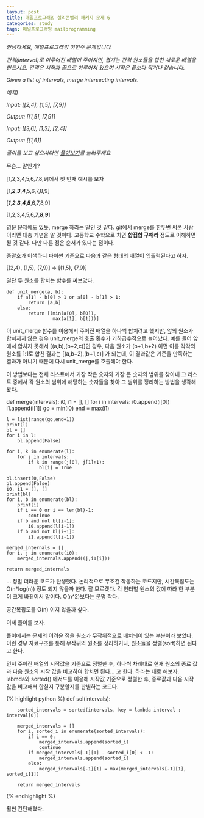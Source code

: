 ```yaml
---
layout: post
title: 매일프로그래밍 실리콘밸리 패키지 문제 6
categories: study
tags: 매일프로그래밍 mailprogramming
---
```


*안녕하세요, 매일프로그래밍 이번주 문제입니다.*

*간격(interval)로 이루어진 배열이 주어지면, 겹치는 간격 원소들을 합친 새로운 배열을 만드시오. 간격은 시작과 끝으로 이루어져 있으며 시작은 끝보다 작거나 같습니다.*



*Given a list of intervals, merge intersecting intervals.*



*예제)*

*Input: [[2,4], [1,5], [7,9]]*

*Output: [[1,5], [7,9]]*



*Input: [[3,6], [1,3], [2,4]]*

*Output: [[1,6]]*


*풀이를 보고 싶으시다면 [풀이보기](http://url6080.mailprogramming.com/wf/click?upn=5YNwhcR4-2FFhQA54IFFE-2FIijGnZEwyyYieIxIap6l3O-2FubN19fiIJSHHldST5hRdPve0FiwaKLwgjdueIqs2AudeqqijB2P7Tmj5RCqXyXqdOO9tCqdjxX-2FQFY0NN1OBApbekhSSuFmcUF-2BNW9SBGIklOYzOCuFV1TcM7m-2FP0s6R4-2BurlgC6SGFxVKT3kq-2FMP_Zgoc2ijnN3jtNTS7ITLZKrJdLqoKRo6qqLK1adFq7tfpr38XOwkbKCkAq6jc6J9893wuN437PImWjxoLznjg6VJzwVeK3ArtZbu95oSlmxLo-2Fyz7C1HBtyi9VRRg6dAPq79xWck8RwHp0-2FCFF57KyPQnqbulzQNnqs2tvg4PAUuU5LsIPN5V9p6WCU7-2B6J7SvY-2B-2F-2FfJ1igoHPJ5W4RP-2FwK-2BIW0yWAfGuCCbLKN-2BYksDeFL1nb0NOFV8q1iDVmI3Z)를 눌러주세요.*

무슨... 말인가?

[1,2,3,4,5,6,7,8,9]에서 첫 번째 예시를 보자

[1,***2***,***3***,***4***,5,6,7,8,9]

[***1***,***2***,***3***,***4***,***5***,6,7,8,9]

[1,2,3,4,5,6,***7***,***8***,***9***]


영문 문제에도 있듯, merge 하라는 말인 것 같다. git에서 merge를 한두번 써본 사람이라면 대충 개념을 알 것이다. 고등학교 수학으로 치면 **합집합 구해라** 정도로 이해하면 될 것 같다. 다만 다른 점은 순서가 있다는 점이다.

중괄호가 어색하니 파이썬 기준으로 다음과 같은 형태의 배열이 입출력된다고 하자.

[(2,4), (1,5), (7,9)] => [(1,5), (7,9)]

일단 두 원소를 합치는 함수를 짜보았다.

    def unit_merge(a, b):
        if a[1] - b[0] > 1 or a[0] - b[1] > 1:
            return [a,b]
        else:
            return [(min(a[0], b[0]),
                     max(a[1], b[1]))]

이 unit_merge 함수를 이용해서 주어진 배열을 하나씩 합치려고 했지만, 앞의 원소가 합쳐지지 않은 경우 unit_merge의 호출 횟수가 기하급수적으로 늘어났다. 예를 들어 앞에서 합치지 못해서 [(a,b),(b+2,c)]인 경우, 다음 원소가 (b+1,b+2) 이면 이를 각각의 원소를 1:1로 합친 결과는 [(a,b+2),(b+1,c)] 가 되는데, 이 결과값은 기준을 만족하는 결과가 아니기 때문에 다시 unit_merge를 호출해야 한다.

이 방법보다는 전체 리스트에서 가장 작은 숫자와 가장 큰 숫자의 범위를 찾아내 그 리스트 중에서 각 원소의 범위에 해당하는 숫자들을 찾아 그 범위를 정리하는 방법을 생각해 봤다.

def merge(intervals):
    i0, i1 = [], []
    for i in intervals:
        i0.append(i[0])
        i1.append(i[1])
    go = min(i0)
    end = max(i1)

    l = list(range(go,end+1))
    print(l)
    bl = []
    for i in l:
        bl.append(False)

    for i, k in enumerate(l):
        for j in intervals:
            if k in range(j[0], j[1]+1):
                bl[i] = True

    bl.insert(0,False)
    bl.append(False)
    i0, i1 = [], []
    print(bl)
    for i, b in enumerate(bl):
        print(i)
        if i == 0 or i == len(bl)-1:
            continue
        if b and not bl[i-1]:
            i0.append(l[i-1])
        if b and not bl[i+1]:
            i1.append(l[i-1])

    merged_internals = []
    for i, j in enumerate(i0):
        merged_internals.append((j,i1[i]))

    return merged_internals

... 정말 더러운 코드가 탄생했다. 논리적으로 무조건 작동하는 코드지만, 시간복잡도는 O(n*log(n)) 정도 되지 않을까 한다. 잘 모르겠다. 각 인터벌 원소의 값에 따라 한 부분이 크게 바뀌어서 말이다. O(n^2)보다는 분명 작다.

공간복잡도틑 O(n) 이지 않을까 싶다.

이제 풀이를 보자.

풀이에서는 문제의 어려운 점을 원소가 무작위적으로 배치되어 있는 부분이라 보았다. 이런 경우 자료구조를 통해 무작위의 원소를 정리하거나, 원소들을 정렬(sort)하면 된다고 한다.

먼저 주어진 배열의 시작값을 기준으로 정렬한 후, 하나씩 차례대로 현재 원소의 종료 값과 다음 원소의 시작 값을 비교하여 합치면 된다... 고 한다. 하라는 대로 해보자. labmda와 sorted() 메서드를 이용해 시작값 기준으로 정렬한 후, 종료값과 다음 시작값을 비교해서 합칠지 구분할지를 판별하는 코드다.

{% highlight python %}
    def sol(intervals):

        sorted_intervals = sorted(intervals, key = lambda interval : interval[0])

        merged_intervals = []
        for i, sorted_i in enumerate(sorted_intervals):
            if i == 0:
                merged_intervals.append(sorted_i)
                continue
            if merged_intervals[-1][1] - sorted_i[0] < -1:
                merged_intervals.append(sorted_i)
            else:
                merged_intervals[-1][1] = max(merged_intervals[-1][1], sorted_i[1])

        return merged_intervals
{% endhighlight %}

훨씬 간단해졌다.
